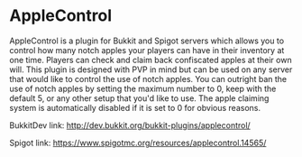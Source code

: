 # AppleControl
AppleControl is a plugin for Bukkit and Spigot servers which allows you to control how many notch apples your players can have in their inventory at one time. Players can check and claim back confiscated apples at their own will. This plugin is designed with PVP in mind but can be used on any server that would like to control the use of notch apples. You can outright ban the use of notch apples by setting the maximum number to 0, keep with the default 5, or any other setup that you'd like to use. The apple claiming system is automatically disabled if it is set to 0 for obvious reasons.

BukkitDev link: http://dev.bukkit.org/bukkit-plugins/applecontrol/

Spigot link: https://www.spigotmc.org/resources/applecontrol.14565/
